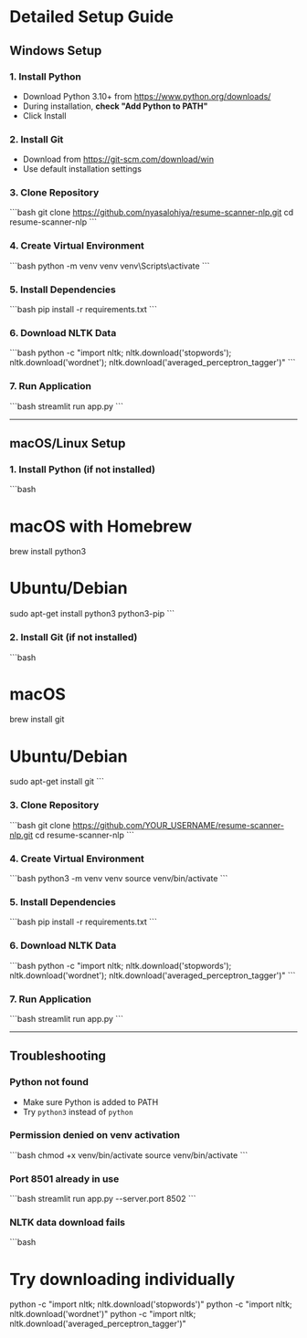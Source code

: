 # Detailed Setup Guide

## Windows Setup

### 1. Install Python
- Download Python 3.10+ from https://www.python.org/downloads/
- During installation, **check "Add Python to PATH"**
- Click Install

### 2. Install Git
- Download from https://git-scm.com/download/win
- Use default installation settings

### 3. Clone Repository
\`\`\`bash
git clone https://github.com/nyasalohiya/resume-scanner-nlp.git
cd resume-scanner-nlp
\`\`\`

### 4. Create Virtual Environment
\`\`\`bash
python -m venv venv
venv\Scripts\activate
\`\`\`

### 5. Install Dependencies
\`\`\`bash
pip install -r requirements.txt
\`\`\`

### 6. Download NLTK Data
\`\`\`bash
python -c "import nltk; nltk.download('stopwords'); nltk.download('wordnet'); nltk.download('averaged_perceptron_tagger')"
\`\`\`

### 7. Run Application
\`\`\`bash
streamlit run app.py
\`\`\`

---

## macOS/Linux Setup

### 1. Install Python (if not installed)
\`\`\`bash
# macOS with Homebrew
brew install python3

# Ubuntu/Debian
sudo apt-get install python3 python3-pip
\`\`\`

### 2. Install Git (if not installed)
\`\`\`bash
# macOS
brew install git

# Ubuntu/Debian
sudo apt-get install git
\`\`\`

### 3. Clone Repository
\`\`\`bash
git clone https://github.com/YOUR_USERNAME/resume-scanner-nlp.git
cd resume-scanner-nlp
\`\`\`

### 4. Create Virtual Environment
\`\`\`bash
python3 -m venv venv
source venv/bin/activate
\`\`\`

### 5. Install Dependencies
\`\`\`bash
pip install -r requirements.txt
\`\`\`

### 6. Download NLTK Data
\`\`\`bash
python -c "import nltk; nltk.download('stopwords'); nltk.download('wordnet'); nltk.download('averaged_perceptron_tagger')"
\`\`\`

### 7. Run Application
\`\`\`bash
streamlit run app.py
\`\`\`

---

## Troubleshooting

### Python not found
- Make sure Python is added to PATH
- Try `python3` instead of `python`

### Permission denied on venv activation
\`\`\`bash
chmod +x venv/bin/activate
source venv/bin/activate
\`\`\`

### Port 8501 already in use
\`\`\`bash
streamlit run app.py --server.port 8502
\`\`\`

### NLTK data download fails
\`\`\`bash
# Try downloading individually
python -c "import nltk; nltk.download('stopwords')"
python -c "import nltk; nltk.download('wordnet')"
python -c "import nltk; nltk.download('averaged_perceptron_tagger')"
